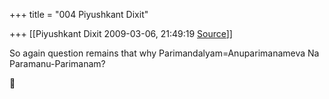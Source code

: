 +++
title = "004 Piyushkant Dixit"

+++
[[Piyushkant Dixit	2009-03-06, 21:49:19 [Source](https://groups.google.com/g/bvparishat/c/fyilCxO8hAg)]]



So again question remains that why Parimandalyam=Anuparimanameva Na Paramanu-Parimanam?



